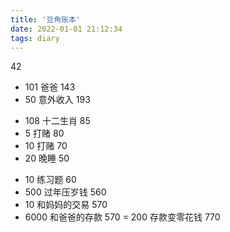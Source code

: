 ```yaml
---
title: '豆角账本'
date: 2022-01-01 21:12:34
tags: diary
---
```


  42
+ 101 爸爸  143
+ 50 意外收入 193
- 108 十二生肖 85
- 5 打赌 80
- 10 打赌 70
- 20 晚睡 50
+ 10 练习题 60
+ 500 过年压岁钱 560
+ 10 和妈妈的交易 570
+ 6000 和爸爸的存款 570
= 200 存款变零花钱 770
